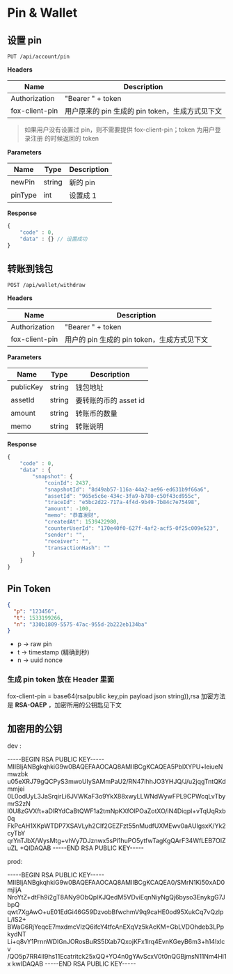 # Pin & Wallet

## 设置 pin

```
PUT /api/account/pin
```

**Headers**

| Name           | Description                                     |
| -------------- | ----------------------------------------------- |
| Authorization  | "Bearer " + token                               |
| fox-client-pin | 用户原来的 pin 生成的 pin token，生成方式见下文 |

> 如果用户没有设置过 pin，则不需要提供 fox-client-pin；token 为用户登录注册
> 的时候返回的 token

**Parameters**

| Name    | Type   | Description |
| ------- | ------ | ----------- |
| newPin  | string | 新的 pin    |
| pinType | int    | 设置成 1    |

**Response**

```javascript
{
    "code" : 0,
    "data" : {} // 设置成功
}
```

## 转账到钱包

```
POST /api/wallet/withdraw
```

**Headers**

| Name           | Description                                 |
| -------------- | ------------------------------------------- |
| Authorization  | "Bearer " + token                           |
| fox-client-pin | 用户的 pin 生成的 pin token，生成方式见下文 |

**Parameters**

| Name      | Type   | Description           |
| --------- | ------ | --------------------- |
| publicKey | string | 钱包地址              |
| assetId   | string | 要转账的币的 asset id |
| amount    | string | 转账币的数量          |
| memo      | string | 转账说明              |

**Response**

```javascript
{
    "code" : 0,
    "data" : {
        "snapshot": {
            "coinId": 2437,
            "snapshotId": "8d49ab57-116a-44a2-ae96-ed631b9f66a6",
            "assetId": "965e5c6e-434c-3fa9-b780-c50f43cd955c",
            "traceId": "e5bc2d22-717a-4f4d-9b49-7b84c7e75498",
            "amount": -100,
            "memo": "恭喜发财",
            "createdAt": 1539422980,
            "counterUserId": "170e40f0-627f-4af2-acf5-0f25c009e523",
            "sender": "",
            "receiver": "",
            "transactionHash": ""
        }
    }
}
```

## Pin Token

```json
{
  "p": "123456",
  "t": 1533199266,
  "n": "330b1809-5575-47ac-955d-2b222eb134ba"
}
```

- p -> raw pin
- t -> timestamp (精确到秒)
- n -> uuid nonce

### 生成 pin token 放在 Header 里面

fox-client-pin = base64(rsa(public key,pin payload json string)),rsa 加密方法是 **RSA-OAEP** ，加密所用的公钥匙见下文

## 加密用的公钥

dev :

-----BEGIN RSA PUBLIC KEY----- MIIBIjANBgkqhkiG9w0BAQEFAAOCAQ8AMIIBCgKCAQEA5PbIXYPU+leiueNmwzbk u05eXRJ79gQCPyS3mwoUIySAMmPaU2/RN47lhhJO3YHJQ/J/u2jqgTntQKdmmjei 0L0odUyL3JaSrqirLi6JVWKaF3o9YkX88xwyLLWNdWywFPL9CPWcqLvTbymrS2zN l0U8zGVXft+aDlRYdCaBtQWF1a2tmNpKXfOlPOaZotXO/iN4Diqpl+vTqUqRxb0q FkPcAH1XKpWTDP7XSAVLyh2CIf2GEZFzt55nMudfUXMEwv0aAUIgsxK/Yk2cyTbY qrYnTJbX/WysMtg+vhVy7DJznwx5sPl1huPO5ytfwTagKgQArF34WfLEB7OIZuZL +QIDAQAB -----END RSA PUBLIC KEY-----

prod:

-----BEGIN RSA PUBLIC KEY----- MIIBIjANBgkqhkiG9w0BAQEFAAOCAQ8AMIIBCgKCAQEA0/SMrN1Ki50xAD0mjIjA NroYtZ+dtFh9i2gT8ANy9ObQplKJQedM5VDviEqnNiyNgQj6byso3EnykgG7JbpQ qwt7XgAwO+uE01EdGi46G59DzvobBfwchmV9q9caHE0od95XukCq7vQzlpL/IS2+ BWaG6RjYeqcE7mxdmcVIzQ6ifcY4tfcAnEXqVz5kAcKM+GbLVDOhdeb3LPpkydNT Li+q8vY1PrnnWDlGnJORosBuRS5IXab7QxojKFx1lrq4EvnKGeyB6m3+h14Ixlcv /QO5p7RR4lI9hs11Ecatritck25xQQ+YO4n0gYAvScxV0t0nQGBjmsN11Nm4Hl1x kwIDAQAB -----END RSA PUBLIC KEY-----
